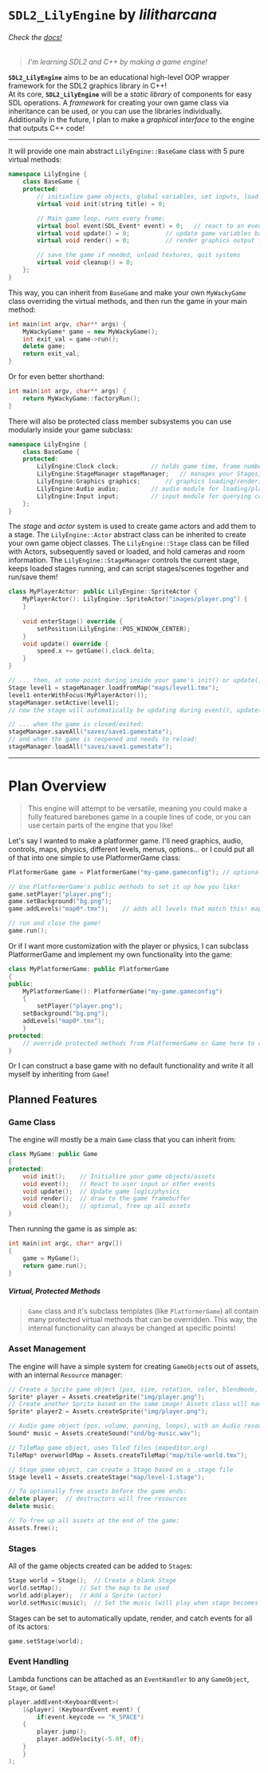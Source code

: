 # `SDL2_LilyEngine` by _lilitharcana_
###### *Check the* [docs!](https://lilitharcana.github.io/SDL2_LilyEngine)
> *I'm learning SDL2 and C++ by making a game engine!*

__`SDL2_LilyEngine`__ aims to be an educational high-level OOP wrapper framework for the SDL2 graphics library in C++!  
At its core, __`SDL2_LilyEngine`__ will be a *static library* of components for easy SDL operations. A *framework* for creating your own game class via inheritance can be used, or you can use the libraries individually. Additionally in the future, I plan to make a *graphical interface* to the engine that outputs C++ code!  

----------------

It will provide one main abstract `LilyEngine::BaseGame` class with 5 pure virtual methods:
```C++
namespace LilyEngine {
	class BaseGame {
	protected:
		// initialize game objects, global variables, set inputs, load resources, configure systems...
		virtual void init(string title) = 0;

		// Main game loop, runs every frame:
		virtual bool event(SDL_Event* event) = 0;	// react to an event passed to the game, and return true if the event was caught
		virtual void update() = 0;			// update game variables based in events/input/etc
		virtual void render() = 0;			// render graphics output for the frame

		// save the game if needed, unload textures, quit systems
		virtual void cleanup() = 0;
	};
}
```
This way, you can inherit from `BaseGame` and make your own `MyWackyGame` class overriding the virtual methods, and then run the game in your main method:
```C++
int main(int argv, char** args) {
	MyWackyGame* game = new MyWackyGame();
	int exit_val = game->run();
	delete game;
	return exit_val;
}
```
Or for even better shorthand:
```C++
int main(int argv, char** args) {
	return MyWackyGame::factoryRun();
}
```
There will also be protected class member subsystems you can use modularly inside your game subclass:
```C++
namespace LilyEngine {
	class BaseGame {
	protected:
		LilyEngine:Clock clock;			// holds game time, frame number, delta time, can cap fps or enable vsync
		LilyEngine:StageManager stageManager;	// manages your Stages, sets the active stage and updates it with all its actors
		LilyEngine:Graphics graphics;		// graphics loading/rendering module, creates sprites, fonts, and shape drawing
		LilyEngine:Audio audio;			// audio module for loading/playing sounds
		LilyEngine:Input input;			// input module for querying controls
	};
}
```
The *stage* and *actor* system is used to create game actors and add them to a stage. The `LilyEngine::Actor` abstract class can be inherited to create your own game object classes. The `LilyEngine::Stage` class can be filled with Actors, subsequently saved or loaded, and hold cameras and room information. The `LilyEngine::StageManager` controls the current stage, keeps loaded stages running, and can script stages/scenes together and run/save them!
```C++
class MyPlayerActor: public LilyEngine::SpriteActor {
	MyPlayerActor(): LilyEngine::SpriteActor("images/player.png") {
	}
	
	void enterStage() override {
		setPosition(LilyEngine::POS_WINDOW_CENTER);
	}
	void update() override {
		speed.x += getGame().clock.delta;
	}
}

// ... then, at some point during inside your game's init() or update():
Stage level1 = stageManager.loadfromMap("maps/level1.tmx");
level1.enterWithFocus(MyPlayerActor());
stageManager.setActive(level1);
// now the stage will automatically be updating during event(), update(), and render()!

// ... when the game is closed/exited:
stageManager.saveAll("saves/save1.gamestate");
// and when the game is reopened and needs to reload:
stageManager.loadAll("saves/save1.gamestate");

```

--------------------------------------------------------
# Plan Overview
>This engine will attempt to be versatile, meaning you could make a fully featured barebones game in a couple lines of code, or you can use certain parts of the engine that you like!

Let's say I wanted to make a platformer game. I'll need graphics, audio, controls, maps, physics, different levels, menus, options... or I could put all of that into one simple to use PlatformerGame class:
```C++
PlatformerGame game = PlatformerGame("my-game.gameconfig");	// optional .gameconfig file can have anything to edit the default PlatformerGame class

// Use PlatformerGame's public methods to set it up how you like!
game.setPlayer("player.png");
game.setBackground("bg.png");
game.addLevels("map0*.tmx");	// adds all levels that match this! map00, map01, map02, etc

// run and close the game!
game.run();
```
Or if I want more customization with the player or physics, I can subclass PlatformerGame and implement my own functionality into the game:
```C++
class MyPlatformerGame: public PlatformerGame
{
public:
    MyPlatformerGame(): PlatformerGame("my-game.gameconfig")
    {
        setPlayer("player.png");
	setBackground("bg.png");
	addLevels("map0*.tmx");
    }
protected:
    // override protected methods from PlatformerGame or Game here to change internal functionality!
}
```
Or I can construct a base game with no default functionality and write it all myself by inheriting from ```Game```!

## Planned Features

### Game Class
The engine will mostly be a main ```Game``` class that you can inherit from:
```C++
class MyGame: public Game
{
protected:
    void init();	// Initialize your game objects/assets
    void event();	// React to user input or other events
    void update();	// Update game logic/physics
    void render();	// draw to the game framebuffer
    void clean();	// optional, free up all assets
}
```
Then running the game is as simple as:
```C++
int main(int argc, char* argv[])
{
    game = MyGame();
    return game.run();
}
```
##### Virtual, Protected Methods
> ```Game``` class and it's subclass templates (like ```PlatformerGame```) all contain many protected virtual methods that can be overridden. This way, the internal functionality can always be changed at specific points!

### Asset Management
The engine will have a simple system for creating ```GameObject```s out of assets, with an internal ```Resource``` manager:
```C++
// Create a Sprite game object (pos, size, rotation, color, blendmode, etc), with a Texture resource (internal, managed by Assets class)
Sprite* player = Assets.createSprite("img/player.png");
// Create another Sprite based on the same image! Assets class will manage this so they share a texture!
Sprite* player2 = Assets.createSprite("img/player.png");

// Audio game object (pos, volume, panning, loops), with an Audio resource
Sound* music = Assets.createSound("snd/bg-music.wav");

// TileMap game object, uses Tiled files (mapeditor.org)
TileMap* overworldMap = Assets.createTileMap("map/tile-world.tmx");	

// Stage game object, can create a Stage based on a .stage file
Stage level1 = Assets.createStage("map/level-1.stage");

// To optionally free assets before the game ends:
delete player;	// destructors will free resources
delete music;

// To free up all assets at the end of the game:
Assets.free();
```

### Stages
All of the game objects created can be added to ```Stage```s:
```C++
Stage world = Stage();	// Create a blank Stage
world.setMap();		// Set the map to be used
world.add(player);	// Add a Sprite (actor)
world.setMusic(music);	// Set the music (will play when stage becomes active)
```
Stages can be set to automatically update, render, and catch events for all of its actors:
```C++
game.setStage(world);
```

### Event Handling
Lambda functions can be attached as an ```EventHandler``` to any ```GameObject```, ```Stage```, or ```Game```! 
```C++
player.addEvent<KeyboardEvent>(
    [&player] (KeyboardEvent event) {
    	if(event.keycode == "K_SPACE")
	{
	    player.jump();
	    player.addVelocity(-5.0f, 0f);
	}
    }
);
```
